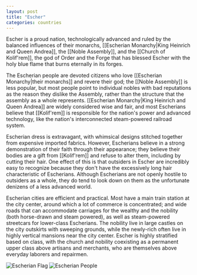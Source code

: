 ```yaml
---
layout: post
title: "Escher"
categories: countries
---
```


Escher is a proud nation, technologically advanced and ruled by the balanced influences of their monarchs, [[Escherian Monarchy|King Heinrich and Queen Andrea]], the [[Noble Assembly]], and the [[Church of Kolif'rem]], the god of Order and the Forge that has blessed Escher with the holy blue flame that burns eternally in its forges.

The Escherian people are devoted citizens who love [[Escherian Monarchy|their monarchs]] and revere their god; the [[Noble Assembly]] is less popular, but most people point to individual nobles with bad reputations as the reason they dislike the Assembly, rather than the structure that the assembly as a whole represents. [[Escherian Monarchy|King Heinrich and Queen Andrea]] are widely considered wise and fair, and most Escherians believe that [[Kolif'rem]] is responsible for the nation's power and advanced technology, like the nation's interconnected steam-powered railroad system.

Escherian dress is extravagant, with whimsical designs stitched together from expensive imported fabrics. However, Escherians believe in a strong demonstration of their faith through their appearance; they believe their bodies are a gift from [[Kolif'rem]] and refuse to alter them, including by cutting their hair. One effect of this is that outsiders in Escher are incredibly easy to recognize because they don't have the excessively long hair characteristic of Escherians. Although Escherians are not openly hostile to outsiders as a whole, they do tend to look down on them as the unfortunate denizens of a less advanced world.

Escherian cities are efficient and practical. Most have a main train station at the city center, around which a lot of commerce is concentrated; and wide roads that can accommodate carriages for the wealthy and the nobility (both horse-drawn and steam powered), as well as steam-powered streetcars for lower-class Escherians. The nobility live in large castles on the city outskirts with sweeping grounds, while the newly-rich often live in highly vertical mansions near the city center. Escher is highly stratified based on class, with the church and nobility coexisting as a permanent upper class above artisans and merchants, who are themselves above everyday laborers and repairmen.

![Escherian Flag](https://www.worldanvil.com/uploads/images/207fed7bcf8773369927677b86ee1fc2.png)
![Escherian People](https://www.worldanvil.com/uploads/images/68ef9d7ff3de63ec778c3c6e8703ba15.png)